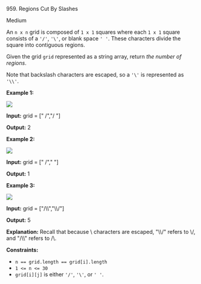 959\. Regions Cut By Slashes

Medium

An `n x n` grid is composed of `1 x 1` squares where each `1 x 1` square consists of a `'/'`, `'\'`, or blank space `' '`. These characters divide the square into contiguous regions.

Given the grid `grid` represented as a string array, return _the number of regions_.

Note that backslash characters are escaped, so a `'\'` is represented as `'\\'`.

**Example 1:**

![](https://assets.leetcode.com/uploads/2018/12/15/1.png)

**Input:** grid = [" /","/ "]

**Output:** 2

**Example 2:**

![](https://assets.leetcode.com/uploads/2018/12/15/2.png)

**Input:** grid = [" /"," "]

**Output:** 1

**Example 3:**

![](https://assets.leetcode.com/uploads/2018/12/15/4.png)

**Input:** grid = ["/\\\\","\\\\/"]

**Output:** 5

**Explanation:** Recall that because \\ characters are escaped, "\\\\/" refers to \\/, and "/\\\\" refers to /\\.

**Constraints:**

*   `n == grid.length == grid[i].length`
*   `1 <= n <= 30`
*   `grid[i][j]` is either `'/'`, `'\'`, or `' '`.